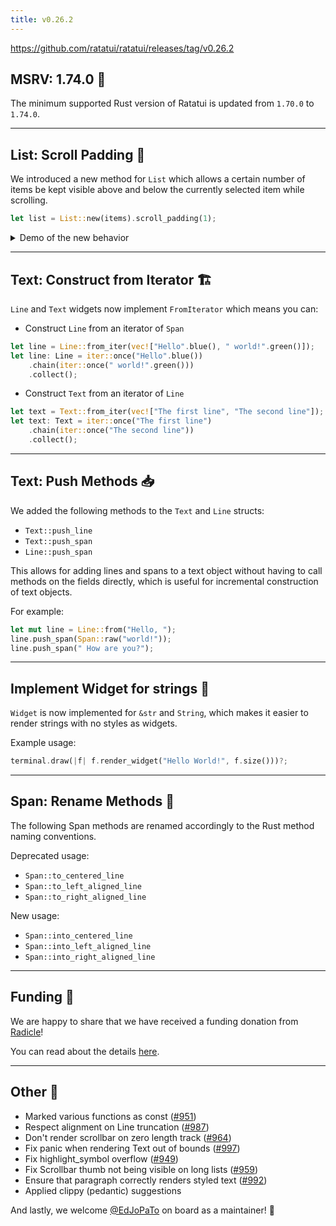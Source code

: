 ```yaml
---
title: v0.26.2
---
```


<https://github.com/ratatui/ratatui/releases/tag/v0.26.2>

## MSRV: 1.74.0 🦀

The minimum supported Rust version of Ratatui is updated from `1.70.0` to `1.74.0`.

---

## List: Scroll Padding 📜

We introduced a new method for `List` which allows a certain number of items be kept visible above
and below the currently selected item while scrolling.

```rust
let list = List::new(items).scroll_padding(1);
```

<details>
<summary>Demo of the new behavior</summary>

![scroll_padding](https://github.com/ratatui/ratatui/assets/30030363/66de2c06-1d5f-41ff-8cf3-09febb7ccdd3)

<center>

(visible on the left side)

</center>

</details>

---

## Text: Construct from Iterator 🏗️

`Line` and `Text` widgets now implement `FromIterator` which means you can:

- Construct `Line` from an iterator of `Span`

```rust
let line = Line::from_iter(vec!["Hello".blue(), " world!".green()]);
let line: Line = iter::once("Hello".blue())
    .chain(iter::once(" world!".green()))
    .collect();
```

- Construct `Text` from an iterator of `Line`

```rust
let text = Text::from_iter(vec!["The first line", "The second line"]);
let text: Text = iter::once("The first line")
    .chain(iter::once("The second line"))
    .collect();
```

---

## Text: Push Methods 📥

We added the following methods to the `Text` and `Line` structs:

- `Text::push_line`
- `Text::push_span`
- `Line::push_span`

This allows for adding lines and spans to a text object without having to call methods on the fields
directly, which is useful for incremental construction of text objects.

For example:

```rust
let mut line = Line::from("Hello, ");
line.push_span(Span::raw("world!"));
line.push_span(" How are you?");
```

---

## Implement Widget for strings 🧶

`Widget` is now implemented for `&str` and `String`, which makes it easier to render strings with no
styles as widgets.

Example usage:

```rust
terminal.draw(|f| f.render_widget("Hello World!", f.size()))?;
```

---

## Span: Rename Methods 🔄

The following Span methods are renamed accordingly to the Rust method naming conventions.

Deprecated usage:

- `Span::to_centered_line`
- `Span::to_left_aligned_line`
- `Span::to_right_aligned_line`

New usage:

- `Span::into_centered_line`
- `Span::into_left_aligned_line`
- `Span::into_right_aligned_line`

---

## Funding 🧀

We are happy to share that we have received a funding donation from [Radicle](https://radicle.xyz)!

You can read about the details [here](https://blog.orhun.dev/open-source-funding-with-ratatui).

---

## Other 💼

- Marked various functions as const ([#951](https://github.com/ratatui/ratatui/pull/951))
- Respect alignment on Line truncation ([#987](https://github.com/ratatui/ratatui/pull/987))
- Don't render scrollbar on zero length track
  ([#964](https://github.com/ratatui/ratatui/pull/964))
- Fix panic when rendering Text out of bounds
  ([#997](https://github.com/ratatui/ratatui/pull/997))
- Fix highlight_symbol overflow ([#949](https://github.com/ratatui/ratatui/pull/949))
- Fix Scrollbar thumb not being visible on long lists
  ([#959](https://github.com/ratatui/ratatui/pull/959))
- Ensure that paragraph correctly renders styled text
  ([#992](https://github.com/ratatui/ratatui/pull/992))
- Applied clippy (pedantic) suggestions

And lastly, we welcome [@EdJoPaTo](https://github.com/EdJoPaTo) on board as a maintainer! 🥳
